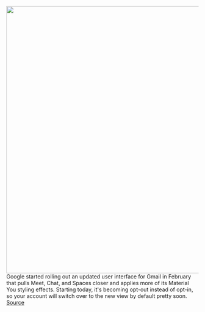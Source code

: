 <img src='https://cdn.vox-cdn.com/thumbor/CApiwPP9Bi4KQBE9D--tRsciykY=/0x0:1600x1000/1200x800/filters:focal(440x303:696x559)/cdn.vox-cdn.com/uploads/chorus_image/image/71026928/gmail_newui.0.jpg' width='700px' /><br/>
Google started rolling out an updated user interface for Gmail in February that pulls Meet, Chat, and Spaces closer and applies more of its Material You styling effects. Starting today, it's becoming opt-out instead of opt-in, so your account will switch over to the new view by default pretty soon.
<a href='https://www.theverge.com/2022/6/28/23187304/google-gmail-ui-opt-out-rollout-chat-spaces-meet'> Source <a/>